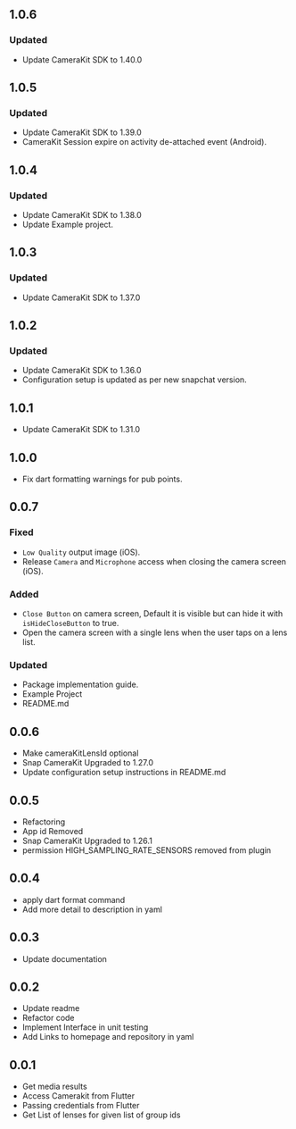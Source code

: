 ## 1.0.6
### Updated
* Update CameraKit SDK to 1.40.0

## 1.0.5
### Updated
* Update CameraKit SDK to 1.39.0
* CameraKit Session expire on activity de-attached event (Android).

## 1.0.4
### Updated
* Update CameraKit SDK to 1.38.0
* Update Example project.

## 1.0.3
### Updated
* Update CameraKit SDK to 1.37.0

## 1.0.2
### Updated
* Update CameraKit SDK to 1.36.0
* Configuration setup is updated as per new snapchat version.

## 1.0.1
* Update CameraKit SDK to 1.31.0

## 1.0.0
* Fix dart formatting warnings for pub points.

## 0.0.7
### Fixed
* `Low Quality` output image (iOS).
* Release `Camera` and `Microphone` access when closing the camera screen (iOS).

### Added
* `Close Button` on camera screen, Default it is visible but can hide it with `isHideCloseButton` to true.
* Open the camera screen with a single lens when the user taps on a lens list.

### Updated
* Package implementation guide.
* Example Project
* README.md

## 0.0.6
* Make cameraKitLensId optional
* Snap CameraKit Upgraded to 1.27.0
* Update configuration setup instructions in README.md

## 0.0.5
* Refactoring
* App id Removed 
* Snap CameraKit Upgraded to 1.26.1
* permission HIGH_SAMPLING_RATE_SENSORS removed from plugin

## 0.0.4
* apply dart format command
* Add more detail to description in yaml


## 0.0.3
* Update documentation

## 0.0.2
* Update readme 
* Refactor code
* Implement Interface in unit testing
* Add Links to homepage and repository in yaml

## 0.0.1
* Get media results
* Access Camerakit from Flutter
* Passing credentials from Flutter
* Get List of lenses for given list of group ids

